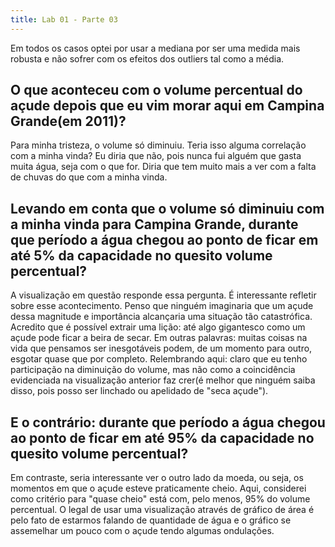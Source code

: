 ```yaml
---
title: Lab 01 - Parte 03
---
```


Em todos os casos optei por usar a mediana por ser uma medida mais robusta e não sofrer com os efeitos dos outliers tal como a média.

## O que aconteceu com o volume percentual do açude depois que eu vim morar aqui em Campina Grande(em 2011)?
Para minha tristeza, o volume só diminuiu. Teria isso alguma 
correlação com a minha vinda? Eu diria que não, pois nunca fui 
alguém que gasta muita água, seja com o que for. Diria que tem muito mais a ver com a falta de chuvas do 
que com a minha vinda.

<div id="vis" width=300></div>

<script src="https://cdnjs.cloudflare.com/ajax/libs/vega/3.0.7/vega.js"></script>
<script src="https://cdnjs.cloudflare.com/ajax/libs/vega-lite/2.0.1/vega-lite.js"></script>
<script src="https://cdnjs.cloudflare.com/ajax/libs/vega-embed/3.0.0-rc7/vega-embed.js"></script>
<script>
    const spec = {
    "$schema": "https://vega.github.io/schema/vega-lite/v2.json",
    "data": {
        "url": "https://api.insa.gov.br/reservatorios/12172/monitoramento",
        "format": {
        "type": "json",
        "property": "volumes",
        "parse": {
            "DataInformacao": "utc:'%d/%m/%Y'"
                }
            }
        },

    "height": 260,
	"width": 1024,
	"mark": "line",
	"encoding": {
	  "x": {
		"timeUnit": "year",
		"field": "DataInformacao",
		"type": "temporal",
		"format": "%Y",
		"axis": {"title": "Ano", "grid": false}
	  },
	  "y": {
		"field": "VolumePercentual",
		"aggregate": "median",
		"type": "quantitative",
		"axis": {"title": "Mediana do volume percentual", "grid": false}
	  }
	},
	"height": 260,
	"width": 720,
	"mark": "line",
	"encoding": {
	  "x": {
		"timeUnit": "yearmonth",
		"field": "DataInformacao",
		"type": "temporal",
		"format": "%Y",
		"axis": {"title": "Ano", "grid": false}
	  },
	  "y": {
		"field": "VolumePercentual",
		"aggregate": "median",
		"type": "quantitative",
		"axis": {"title": "Mediana do volume percentual", "grid": false}
	  }
	},
	"transform": [
		{"filter": {"timeUnit": "year", "field": "DataInformacao", "range": [2011, 2017] }}
		]
     };
     vegaEmbed('#vis', spec, {"actions": {export: false, source: false, editor: false}}).catch(console.warn);
</script>


## Levando em conta que o volume só diminuiu com a minha vinda para Campina Grande, durante que período a água chegou ao ponto de ficar em até 5% da capacidade no quesito volume percentual?
A visualização em questão responde essa pergunta. É interessante refletir sobre 
esse acontecimento. Penso que ninguém imaginaria que um açude dessa 
magnitude e importância alcançaria uma situação tão catastrófica.
Acredito que é possível extrair uma lição: até algo gigantesco como 
um açude pode ficar a beira de secar. Em outras palavras: muitas 
coisas na vida que pensamos ser inesgotáveis podem, de um momento para 
outro, esgotar quase que por completo. Relembrando aqui: claro que eu tenho participação na diminuição do volume, mas não como a 
coincidência evidenciada na visualização anterior faz crer(é melhor que ninguém saiba disso, pois posso ser linchado ou apelidado de "seca açude").


<div id="vis2" width=300></div>

<script src="https://cdnjs.cloudflare.com/ajax/libs/vega/3.0.7/vega.js"></script>
<script src="https://cdnjs.cloudflare.com/ajax/libs/vega-lite/2.0.1/vega-lite.js"></script>
<script src="https://cdnjs.cloudflare.com/ajax/libs/vega-embed/3.0.0-rc7/vega-embed.js"></script>
<script>
    const spec2 = {
    "$schema": "https://vega.github.io/schema/vega-lite/v2.json",
    "data": {
        "url": "https://api.insa.gov.br/reservatorios/12172/monitoramento",
        "format": {
        "type": "json",
        "property": "volumes",
        "parse": {
            "DataInformacao": "utc:'%d/%m/%Y'"
                }
            }
        },

    "height": 260,
	"width": 720,
	 "mark": {"type": "bar", "filled": true},
	"encoding": {
	  "x": {
		"timeUnit": "yearmonth",
		"field": "DataInformacao",
		"type": "temporal",
		"axis": {"title": "Ano", "grid": false}
	  },
	  "y": {
		"field": "VolumePercentual",
		"aggregate": "median",
		"type": "quantitative",
		"axis": {"title": "Mediana do volume percentual", "grid": false}
	  }
	},
	"transform": [
		{"filter": {"field": "VolumePercentual", "range": [0.0, 5.0]}}
	]
    };
    vegaEmbed('#vis2', spec2, {"actions": {export: false, source: false, editor: false}}).catch(console.warn);
</script>

## E o contrário: durante que período a água chegou ao ponto de ficar em até 95% da capacidade no quesito volume percentual?
Em contraste, seria interessante 
ver o outro lado da moeda, ou seja, 
os momentos em que o açude esteve praticamente 
cheio. Aqui, considerei como critério para 
"quase cheio" está com, pelo menos, 95% do volume percentual. O legal de usar uma visualização através de gráfico de área é pelo fato 
de estarmos falando de quantidade de água e o gráfico se assemelhar um pouco com o açude tendo algumas ondulações.

<div id="vis3" width=300></div>

<script src="https://cdnjs.cloudflare.com/ajax/libs/vega/3.0.7/vega.js"></script>
<script src="https://cdnjs.cloudflare.com/ajax/libs/vega-lite/2.0.1/vega-lite.js"></script>
<script src="https://cdnjs.cloudflare.com/ajax/libs/vega-embed/3.0.0-rc7/vega-embed.js"></script>
<script>
    const spec3 = {
    "$schema": "https://vega.github.io/schema/vega-lite/v2.json",
    "data": {
        "url": "https://api.insa.gov.br/reservatorios/12172/monitoramento",
        "format": {
        "type": "json",
        "property": "volumes",
        "parse": {
            "DataInformacao": "utc:'%d/%m/%Y'"
                }
            }
        },

    "height": 260,
	"width": 720,
	"mark": "area",
	"encoding": {
	  "x": {
		"timeUnit": "yearmonth",
		"field": "DataInformacao",
		"type": "temporal",
		"axis": {"title": "Ano", "grid": false}
	  },
	  "y": {
		"field": "VolumePercentual",
		"aggregate": "median",
		"type": "quantitative",
		"axis": {"title": "Mediana do volume percentual", "grid": false}
	  }
	},
	"transform": [
		{"filter": {"field": "VolumePercentual", "range": [95, 100]}}
		]
    };
    vegaEmbed('#vis3', spec3, {"actions": {export: false, source: false, editor: false}}).catch(console.warn);
</script>